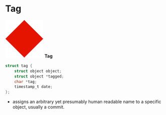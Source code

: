 # Tag

<div grid="~ cols-2" class="justify-items-center text-center items-center mt-10">

<div>

![Local Image](/tag.png)
**Tag**

</div>

<div class="text-left">

```c
struct tag {
	struct object object;
	struct object *tagged;
	char *tag;
	timestamp_t date;
};
```

</div>

</div>

- assigns an arbitrary yet presumably human readable name to a specific object, usually a commit.